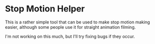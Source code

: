 Stop Motion Helper
==================
This is a rather simple tool that can be used to make stop motion making easier,
although some people use it for straight animation filming.

I'm not working on this much, but I'll try fixing bugs if they occur.